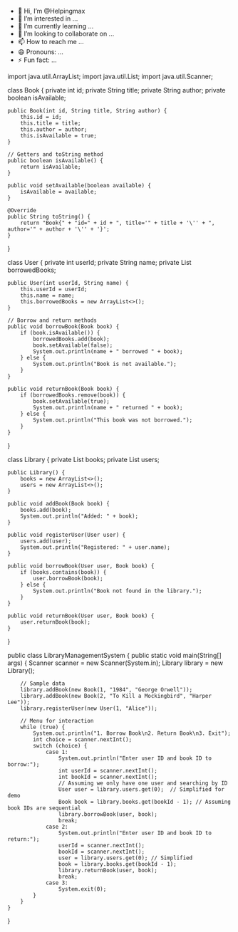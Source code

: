 - 👋 Hi, I’m @Helpingmax
- 👀 I’m interested in ...
- 🌱 I’m currently learning ...
- 💞️ I’m looking to collaborate on ...
- 📫 How to reach me ...
- 😄 Pronouns: ...
- ⚡ Fun fact: ...

<!---
Helpingmax/Helpingmax is a ✨ special ✨ repository because its `README.md` (this file) appears on your GitHub profile.
You can click the Preview link to take a look at your changes.
--->
import java.util.ArrayList;
import java.util.List;
import java.util.Scanner;

class Book {
    private int id;
    private String title;
    private String author;
    private boolean isAvailable;

    public Book(int id, String title, String author) {
        this.id = id;
        this.title = title;
        this.author = author;
        this.isAvailable = true;
    }

    // Getters and toString method
    public boolean isAvailable() {
        return isAvailable;
    }

    public void setAvailable(boolean available) {
        isAvailable = available;
    }

    @Override
    public String toString() {
        return "Book{" + "id=" + id + ", title='" + title + '\'' + ", author='" + author + '\'' + '}';
    }
}

class User {
    private int userId;
    private String name;
    private List<Book> borrowedBooks;

    public User(int userId, String name) {
        this.userId = userId;
        this.name = name;
        this.borrowedBooks = new ArrayList<>();
    }

    // Borrow and return methods
    public void borrowBook(Book book) {
        if (book.isAvailable()) {
            borrowedBooks.add(book);
            book.setAvailable(false);
            System.out.println(name + " borrowed " + book);
        } else {
            System.out.println("Book is not available.");
        }
    }

    public void returnBook(Book book) {
        if (borrowedBooks.remove(book)) {
            book.setAvailable(true);
            System.out.println(name + " returned " + book);
        } else {
            System.out.println("This book was not borrowed.");
        }
    }
}

class Library {
    private List<Book> books;
    private List<User> users;

    public Library() {
        books = new ArrayList<>();
        users = new ArrayList<>();
    }

    public void addBook(Book book) {
        books.add(book);
        System.out.println("Added: " + book);
    }

    public void registerUser(User user) {
        users.add(user);
        System.out.println("Registered: " + user.name);
    }

    public void borrowBook(User user, Book book) {
        if (books.contains(book)) {
            user.borrowBook(book);
        } else {
            System.out.println("Book not found in the library.");
        }
    }

    public void returnBook(User user, Book book) {
        user.returnBook(book);
    }
}

public class LibraryManagementSystem {
    public static void main(String[] args) {
        Scanner scanner = new Scanner(System.in);
        Library library = new Library();

        // Sample data
        library.addBook(new Book(1, "1984", "George Orwell"));
        library.addBook(new Book(2, "To Kill a Mockingbird", "Harper Lee"));
        library.registerUser(new User(1, "Alice"));

        // Menu for interaction
        while (true) {
            System.out.println("1. Borrow Book\n2. Return Book\n3. Exit");
            int choice = scanner.nextInt();
            switch (choice) {
                case 1:
                    System.out.println("Enter user ID and book ID to borrow:");
                    int userId = scanner.nextInt();
                    int bookId = scanner.nextInt();
                    // Assuming we only have one user and searching by ID
                    User user = library.users.get(0);  // Simplified for demo
                    Book book = library.books.get(bookId - 1); // Assuming book IDs are sequential
                    library.borrowBook(user, book);
                    break;
                case 2:
                    System.out.println("Enter user ID and book ID to return:");
                    userId = scanner.nextInt();
                    bookId = scanner.nextInt();
                    user = library.users.get(0); // Simplified
                    book = library.books.get(bookId - 1);
                    library.returnBook(user, book);
                    break;
                case 3:
                    System.exit(0);
            }
        }
    }
}
